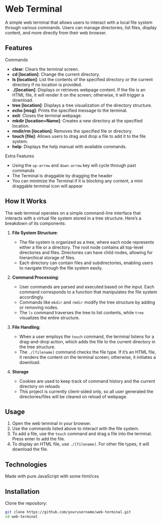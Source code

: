 # Web Terminal

A simple web terminal that allows users to interact with a local file system through various commands. Users can manage directories, list files, display content, and more directly from their web browser.

## Features

Commands

- **clear**: Clears the terminal screen.
- **cd [location]**: Change the current directory.
- **ls [location]**: List the contents of the specified directory or the current directory if no location is provided.
- **./[location]**: Displays or retrieves webpage content. If the file is an HTML file, it will render it on the screen; otherwise, it will trigger a download.
- **tree [location]**: Displays a tree visualization of the directory structure.
- **echo [msg]**: Prints the specified message to the terminal.
- **exit**: Closes the terminal webpage.
- **mkdir [location+Name]**: Creates a new directory at the specified location.
- **rmdir/rm [location]**: Removes the specified file or directory.
- **touch [file]**: Allows users to drag and drop a file to add it to the file system.
- **help**: Displays the help manual with available commands.

Extra Features

 - Using the `up-arrow` and `down-arrow` key will cycle through past commands
 - The Terminal is draggable by dragging the header
 - You can minimize the Terminal if it is blocking any content, a mini draggable terminal icon will appear


## How It Works

The web terminal operates on a simple command-line interface that interacts with a virtual file system stored in a tree structure. Here’s a breakdown of its components:

1. **File System Structure**: 
   - The file system is organized as a tree, where each node represents either a file or a directory. The root node contains all top-level directories and files. Directories can have child nodes, allowing for hierarchical storage of files.
   - Each directory can contain files and subdirectories, enabling users to navigate through the file system easily.

2. **Command Processing**: 
   - User commands are parsed and executed based on the input. Each command corresponds to a function that manipulates the file system accordingly.
   - Commands like `mkdir` and `rmdir` modify the tree structure by adding or removing nodes. 
   - The `ls` command traverses the tree to list contents, while `tree` visualizes the entire structure.

3. **File Handling**: 
   - When a user employs the `touch` command, the terminal listens for a drag-and-drop action, which adds the file to the current directory in the tree structure.
   - The `./[filename]` command checks the file type. If it’s an HTML file, it renders the content on the terminal screen; otherwise, it initiates a download.

4. **Storage**
   - Cookies are used to keep track of command history and the current directory on reloads
   - This project is currently client-sided only, so all user generated the directories/files will be cleared on reload of webpage.


## Usage

1. Open the web terminal in your browser.
2. Use the commands listed above to interact with the file system.
3. To add a file, use the `touch` command and drag a file into the terminal. Press enter to add the file.
4. To display an HTML file, use `./[filename]`. For other file types, it will download the file.

## Technologies
Made with pure JavaScript with some html/css

## Installation

Clone the repository:

```bash
git clone https://github.com/yourusername/web-terminal.git
cd web-terminal

